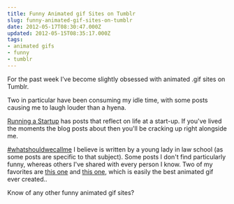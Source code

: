 ```yaml
---
title: Funny Animated gif Sites on Tumblr
slug: funny-animated-gif-sites-on-tumblr
date: 2012-05-17T08:30:47.000Z
updated: 2012-05-15T08:35:17.000Z
tags:
- animated gifs
- funny
- tumblr
---
```


<p>For the past week I've become slightly obsessed with animated .gif sites on Tumblr.</p>

<p>Two in particular have been consuming my idle time, with some posts causing me to laugh louder than a hyena.</p>

<p><a href="http://runningastartup.tumblr.com/">Running a Startup</a> has posts that reflect on life at a start-up.  If you've lived the moments the blog posts about then you'll be cracking up right alongside me.</p>

<p><a href="http://whatshouldwecallme.tumblr.com/">#whatshouldwecallme</a> I believe is written by a young lady in law school (as some posts are specific to that subject).  Some posts I don't find particularly funny, whereas others I've shared with every person I know.  Two of my favorites are <a href="http://whatshouldwecallme.tumblr.com/post/21647498005/walking-around-after-a-mani-pedi">this one</a> and <a href="http://whatshouldwecallme.tumblr.com/post/20555004973/when-i-feel-a-bug-on-me">this one</a>, which is easily the best animated gif ever created..</p>

<p>Know of any other funny animated gif sites?</p>

